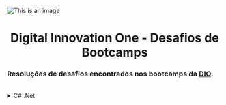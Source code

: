 ![This is an image](https://hermes.digitalinnovation.one/site/images/logo-footer.png)

<h1 align="center">Digital Innovation One - Desafios de Bootcamps</h1>

<h3>Resoluções de desafios encontrados nos bootcamps da <a href="https://digitalinnovation.one">DIO</a>.</h3>
<br/ >

<details>
<summary>C# .Net</summary>

<h4>Desafios Básicos C# - GFT Start #3 .NET</h4>
<a href="https://github.com/jschwitzki/dio-bootcamps-desafios/blob/main/C%23/Desafios%20Básicos%20C%23%20-%20GFT%20Start%20%233%20.NET/media.cs">Média</a><br />
<a href="https://github.com/jschwitzki/dio-bootcamps-desafios/blob/main/C%23/Desafios%20Básicos%20C%23%20-%20GFT%20Start%20%233%20.NET/teste-de-selecao.cs">Teste de Seleção</a><br />
<a href="https://github.com/jschwitzki/dio-bootcamps-desafios/blob/main/C%23/Desafios%20Básicos%20C%23%20-%20GFT%20Start%20%233%20.NET/vai-ter-copa.cs">Vai Ter Copa?</a><br />

<h4>Desafios Básicos C# - GFT Start #4 .NET</h4>
<a href="https://github.com/jschwitzki/dio-bootcamps-desafios/blob/main/C%23/Desafios%20Básicos%20C%23%20-%20GFT%20Start%20%234%20.NET/compras-no-supermercado.cs">Compras no Supermercado</a><br />
<a href="https://github.com/jschwitzki/dio-bootcamps-desafios/blob/main/C%23/Desafios%20Básicos%20C%23%20-%20GFT%20Start%20%234%20.NET/contagem-de-cedulas.cs">Contagem de Cédulas</a><br />
<a href="https://github.com/jschwitzki/dio-bootcamps-desafios/blob/main/C%23/Desafios%20Básicos%20C%23%20-%20GFT%20Start%20%234%20.NET/triangulo.cs">Triângulo</a><br />

<h4>Desafios Iniciais C# - GFT Start #3 .NET</h4>
<a href="https://github.com/jschwitzki/dio-bootcamps-desafios/blob/main/C%23/Desafios%20Iniciais%20C%23%20-%20GFT%20Start%20%233%20.NET/calculo-simples.cs">Cálculo Simples</a><br />
<a href="https://github.com/jschwitzki/dio-bootcamps-desafios/blob/main/C%23/Desafios%20Iniciais%20C%23%20-%20GFT%20Start%20%233%20.NET/diferenca.cs">Diferença</a><br />
<a href="https://github.com/jschwitzki/dio-bootcamps-desafios/blob/main/C%23/Desafios%20Iniciais%20C%23%20-%20GFT%20Start%20%233%20.NET/multiplos.cs">Múltiplos</a><br />
  
<h4>Desafios Iniciais C# - GFT Start #4 .NET</h4>
<a href="https://github.com/jschwitzki/dio-bootcamps-desafios/blob/main/C%23/Desafios%20Iniciais%20C%23%20-%20GFT%20Start%20%234%20.NET/mes.cs">Mês</a><br />
<a href="https://github.com/jschwitzki/dio-bootcamps-desafios/blob/main/C%23/Desafios%20Iniciais%20C%23%20-%20GFT%20Start%20%234%20.NET/pares-consecutivos.cs">Soma de Pares Consecutivos</a><br />
<a href="https://github.com/jschwitzki/dio-bootcamps-desafios/blob/main/C%23/Desafios%20Iniciais%20C%23%20-%20GFT%20Start%20%234%20.NET/quadrado-e-ao-cubo.cs">Quadrado e ao Cubo</a><br />
  
</details>
